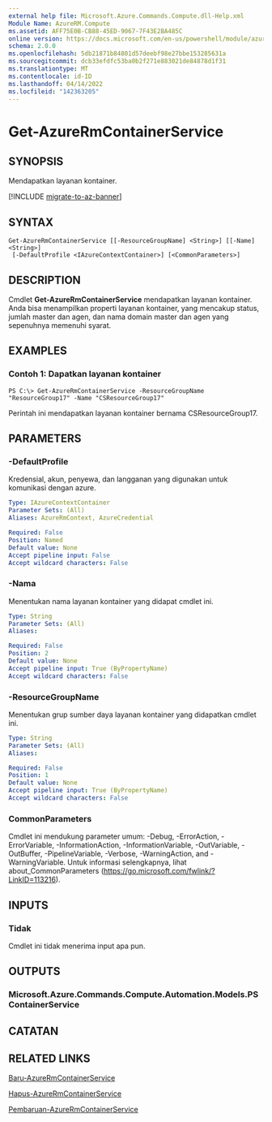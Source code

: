 ```yaml
---
external help file: Microsoft.Azure.Commands.Compute.dll-Help.xml
Module Name: AzureRM.Compute
ms.assetid: AFF75E0B-CB88-45ED-9067-7F43E2BA485C
online version: https://docs.microsoft.com/en-us/powershell/module/azurerm.compute/get-azurermcontainerservice
schema: 2.0.0
ms.openlocfilehash: 5db21871b84801d57deebf98e27bbe153285631a
ms.sourcegitcommit: dcb33efdfc53ba0b2f271e883021de84878d1f31
ms.translationtype: MT
ms.contentlocale: id-ID
ms.lasthandoff: 04/14/2022
ms.locfileid: "142363205"
---
```

# Get-AzureRmContainerService

## SYNOPSIS
Mendapatkan layanan kontainer.

[!INCLUDE [migrate-to-az-banner](../../includes/migrate-to-az-banner.md)]

## SYNTAX

```
Get-AzureRmContainerService [[-ResourceGroupName] <String>] [[-Name] <String>]
 [-DefaultProfile <IAzureContextContainer>] [<CommonParameters>]
```

## DESCRIPTION
Cmdlet **Get-AzureRmContainerService** mendapatkan layanan kontainer.
Anda bisa menampilkan properti layanan kontainer, yang mencakup status, jumlah master dan agen, dan nama domain master dan agen yang sepenuhnya memenuhi syarat.

## EXAMPLES

### Contoh 1: Dapatkan layanan kontainer
```
PS C:\> Get-AzureRmContainerService -ResourceGroupName "ResourceGroup17" -Name "CSResourceGroup17"
```

Perintah ini mendapatkan layanan kontainer bernama CSResourceGroup17.

## PARAMETERS

### -DefaultProfile
Kredensial, akun, penyewa, dan langganan yang digunakan untuk komunikasi dengan azure.

```yaml
Type: IAzureContextContainer
Parameter Sets: (All)
Aliases: AzureRmContext, AzureCredential

Required: False
Position: Named
Default value: None
Accept pipeline input: False
Accept wildcard characters: False
```

### -Nama
Menentukan nama layanan kontainer yang didapat cmdlet ini.

```yaml
Type: String
Parameter Sets: (All)
Aliases: 

Required: False
Position: 2
Default value: None
Accept pipeline input: True (ByPropertyName)
Accept wildcard characters: False
```

### -ResourceGroupName
Menentukan grup sumber daya layanan kontainer yang didapatkan cmdlet ini.

```yaml
Type: String
Parameter Sets: (All)
Aliases: 

Required: False
Position: 1
Default value: None
Accept pipeline input: True (ByPropertyName)
Accept wildcard characters: False
```

### CommonParameters
Cmdlet ini mendukung parameter umum: -Debug, -ErrorAction, -ErrorVariable, -InformationAction, -InformationVariable, -OutVariable, -OutBuffer, -PipelineVariable, -Verbose, -WarningAction, and -WarningVariable. Untuk informasi selengkapnya, lihat about_CommonParameters (https://go.microsoft.com/fwlink/?LinkID=113216).

## INPUTS

### Tidak
Cmdlet ini tidak menerima input apa pun.

## OUTPUTS

### Microsoft.Azure.Commands.Compute.Automation.Models.PSContainerService

## CATATAN

## RELATED LINKS

[Baru-AzureRmContainerService](./New-AzureRmContainerService.md)

[Hapus-AzureRmContainerService](./Remove-AzureRmContainerService.md)

[Pembaruan-AzureRmContainerService](./Update-AzureRmContainerService.md)


